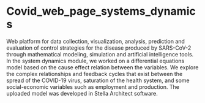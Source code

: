 # Covid_web_page_systems_dynamics
Web platform for data collection, visualization, analysis, prediction and evaluation of control strategies for the disease produced by SARS-CoV-2 through mathematical modeling,
 simulation and artificial intelligence tools.
In the system dynamics module, we worked on a differential equations model based on the cause effect relation between the variables. We explore the complex relationships and
 feedback cycles that exist between the spread of the COVID-19 virus, saturation of the health system, and some social-economic variables such as employment and production.
The uploaded model was developed in Stella Architect software.
